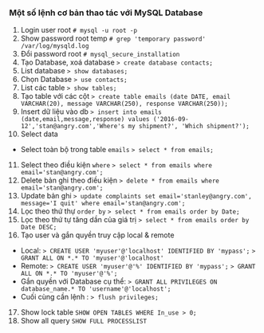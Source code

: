 ### Một số lệnh cơ bản thao tác với MySQL Database 
1. Login user root
`# mysql -u root -p`
2. Show password root temp
`# grep 'temporary password' /var/log/mysqld.log`
3. Đổi password root
`# mysql_secure_installation`
4. Tạo Database, xoá database
`> create database contacts;`
5. List database
`> show databases;`
6. Chọn Database
`> use contacts;`
7. List các table 
`> show tables;`
8. Tạo table với các cột
`> create table emails (date DATE, email VARCHAR(20),
message VARCHAR(250), response VARCHAR(250));`
9. Insert dữ liệu vào db
`> insert into emails (date,email,message,response) values
('2016-09-12','stan@angry.com','Where's my shipment?',
'Which shipment?');`
10. Select data
- Select toàn bộ trong table `emails`
`> select * from emails;`
11.  Select theo điều kiện `where`
`> select * from emails where email='stan@angry.com';`
12. Delete bản ghi theo điều kiện
`> delete * from emails where email='stan@angry.com';`
13. Update bản ghi
`> update complaints set email='stanley@angry.com', message='I quit' where email='stan@angry.com';`
14. Lọc theo thứ thự `order by`
`> select * from emails order by Date;`
15. Lọc theo thứ tự tăng dần của giá trị 
`> select * from emails order by Date DESC;`
16. Tạo user và gắn quyền truy cập local & remote
- Local: 
`> CREATE USER 'myuser'@'localhost' IDENTIFIED BY 'mypass';`
`> GRANT ALL ON *.* TO 'myuser'@'localhost'`
- Remote:
`> CREATE USER 'myuser'@'%' IDENTIFIED BY 'mypass';`
`> GRANT ALL ON *.* TO 'myuser'@'%';`
- Gắn quyền với Database cụ thể:
`> GRANT ALL PRIVILEGES ON database_name.* TO 'username'@'localhost';`
- Cuối cùng cần lệnh :
`> flush privileges;`

17.  Show lock table
`SHOW OPEN TABLES WHERE In_use > 0;`
18. Show all query 
`SHOW FULL PROCESSLIST`